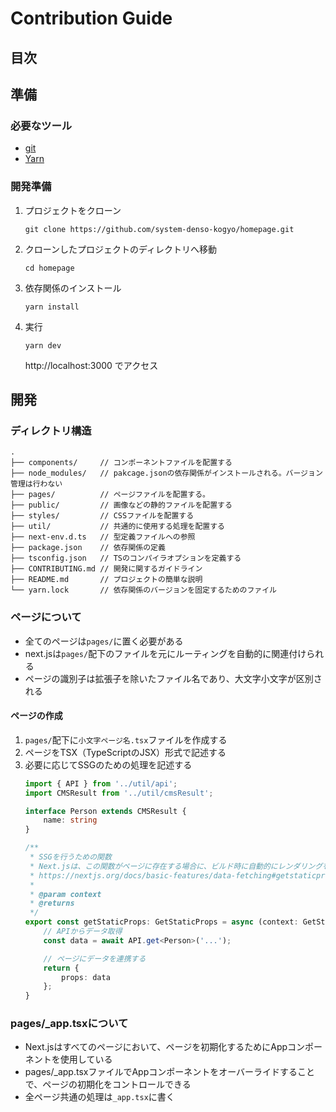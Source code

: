 # Contribution Guide

## 目次


## 準備
### 必要なツール
- [git](https://git-scm.com/downloads)
- [Yarn](https://classic.yarnpkg.com/en/docs/install#windows-stable)

### 開発準備
1. プロジェクトをクローン
    ```
    git clone https://github.com/system-denso-kogyo/homepage.git
    ```
1. クローンしたプロジェクトのディレクトリへ移動
    ```
    cd homepage
    ```
1. 依存関係のインストール
    ```
    yarn install
    ```
1. 実行
    ```
    yarn dev
    ```
    http://localhost:3000 でアクセス

## 開発
### ディレクトリ構造
```
.
├── components/     // コンポーネントファイルを配置する
├── node_modules/   // pakcage.jsonの依存関係がインストールされる。バージョン管理は行わない
├── pages/          // ページファイルを配置する。
├── public/         // 画像などの静的ファイルを配置する
├── styles/         // CSSファイルを配置する
├── util/           // 共通的に使用する処理を配置する
├── next-env.d.ts   // 型定義ファイルへの参照
├── package.json    // 依存関係の定義
├── tsconfig.json   // TSのコンパイラオプションを定義する
├── CONTRIBUTING.md // 開発に関するガイドライン
├── README.md       // プロジェクトの簡単な説明
└── yarn.lock       // 依存関係のバージョンを固定するためのファイル
```

### ページについて
- 全てのページは`pages/`に置く必要がある
- next.jsは`pages/`配下のファイルを元にルーティングを自動的に関連付けられる
- ページの識別子は拡張子を除いたファイル名であり、大文字小文字が区別される
#### ページの作成
1. `pages/`配下に`小文字ページ名.tsx`ファイルを作成する
1. ページをTSX（TypeScriptのJSX）形式で記述する
1. 必要に応じてSSGのための処理を記述する
    ```ts
    import { API } from '../util/api';
    import CMSResult from '../util/cmsResult';

    interface Person extends CMSResult {
        name: string
    }

    /**
     * SSGを行うための関数
     * Next.jsは、この関数がページに存在する場合に、ビルド時に自動的にレンダリングを行う
     * https://nextjs.org/docs/basic-features/data-fetching#getstaticprops-static-generation
     * 
     * @param context 
     * @returns 
     */
    export const getStaticProps: GetStaticProps = async (context: GetStaticPropsContext) => {
        // APIからデータ取得
        const data = await API.get<Person>('...');

        // ページにデータを連携する
        return {
            props: data
        };
    }
    ```


### pages/_app.tsxについて
- Next.jsはすべてのページにおいて、ページを初期化するためにAppコンポーネントを使用している
- pages/_app.tsxファイルでAppコンポーネントをオーバーライドすることで、ページの初期化をコントロールできる
- 全ページ共通の処理は`_app.tsx`に書く
